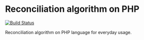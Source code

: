 # Reconciliation algorithm on PHP

[![Build Status](https://travis-ci.org/yperevoznikov/reconciliation.svg?branch=master)](https://travis-ci.org/yperevoznikov/reconciliation)

Reconciliation algorithm on PHP language for everyday usage. 
